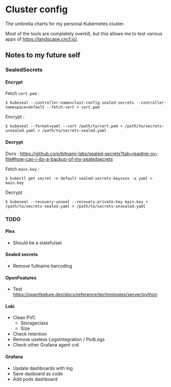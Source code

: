 # Cluster config

The umbrella charts for my personal Kubernetes cluster.

Most of the tools are completely overkill, but this allows me to test various apps of https://landscape.cncf.io/.

## Notes to my future self

### SealedSecrets

#### Encrypt

Fetch `cert.pem` :
```shell
$ kubeseal --controller-name=clust-config-sealed-secrets --controller-namespace=default --fetch-cert > cert.pem
```
Encrypt : 
```shell
$ kubeseal --format=yaml --cert /path/to/cert.pem < /path/to/secrets-unsealed.yaml > /path/to/secrets-sealed.yaml
```

#### Decrypt

Docs : https://github.com/bitnami-labs/sealed-secrets?tab=readme-ov-file#how-can-i-do-a-backup-of-my-sealedsecrets

Fetch `main.key` :
```shell
$ kubectl get secret -n default sealed-secrets-keyxxxx -o yaml > main.key 
```
Decrypt
```shell
$ kubeseal --recovery-unseal --recovery-private-key main.key < /path/to/secrets-sealed.yaml > /path/to/secrets-unsealed.yaml
```

### TODO

#### Plex

- Should be a statefulset

#### Sealed secrets

- Remove fullname harcoding

#### OpenFeatures

- Test https://openfeature.dev/docs/reference/technologies/server/python

#### Loki

- Clean PVC
  - Storageclass
  - Size
- Check retention
- Remove useless LogsIntegration / PodLogs
- Check other Grafana agent crd

#### Grafana

- Update dashboards with log
- Save dasboard as code
- Add pods dashboard
